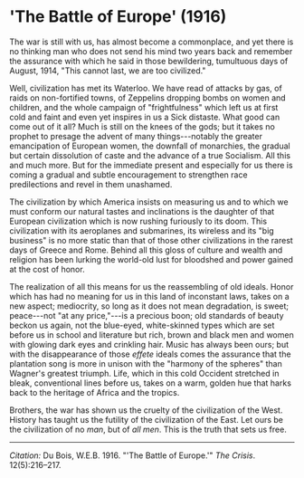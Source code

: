 <!--
title:   'The Battle of Europe'
author:  Du Bois, W.E.B.
journal: The Crisis
year:    1916
volume:  12
issue:   5
pages:   216-217
-->
# 'The Battle of Europe' (1916)

The war is still with us, has almost become a commonplace, and yet there is no thinking man who does not send his mind two years back and remember the assurance with which he said in those bewildering, tumultuous days of August, 1914, "This cannot last, we are too civilized." 

Well, civilization has met its Waterloo. We have read of attacks by gas, of raids on non-fortified towns, of Zeppelins dropping bombs on women and children, and the whole campaign of "frightfulness" which left us at first cold and faint and even yet inspires in us a Sick distaste. What good can come out of it all? Much is still on the knees of the gods; but it takes no prophet to presage the advent of many things---notably the greater emancipation of European women, the downfall of monarchies, the gradual but certain dissolution of caste and the advance of a true Socialism. All this and much more. But for the immediate present and especially for us there is coming a gradual and subtle encouragement to strengthen race predilections and revel in them unashamed. 

The civilization by which America insists on measuring us and to which we must conform our natural tastes and inclinations is the daughter of that European civilization which is now rushing furiously to its doom. This civilization with its aeroplanes and submarines, its wireless and its "big business" is no more static than that of those other civilizations in the rarest days of Greece and Rome. Behind all this gloss of culture and wealth and religion has been lurking the world-old lust for bloodshed and power gained at the cost of honor. 

The realization of all this means for us the reassembling of old ideals. Honor which has had no meaning for us in this land of inconstant laws, takes on a new aspect; mediocrity, so long as it does not mean degradation, is sweet; peace---not "at any price,"---is a precious boon; old standards of beauty beckon us again, not the blue-eyed, white-skinned types which are set before us in school and literature but rich, brown and black men and women with glowing dark eyes and crinkling hair. Music has always been ours; but with the disappearance of those *effete* ideals comes the assurance that the plantation song is more in unison with the "harmony of the spheres" than Wagner's greatest triumph. Life, which in this cold Occident stretched in bleak, conventional lines before us, takes on a warm, golden hue that harks back to the heritage of Africa and the tropics. 

Brothers, the war has shown us the cruelty of the civilization of the West. History has taught us the futility of the civilization of the East. Let ours be the civilization of no *man*, but of *all men*. This is the truth that sets us free. 

______________
*Citation:* Du Bois, W.E.B. 1916. "'The Battle of Europe.'" *The Crisis*. 12(5):216&ndash;217.
